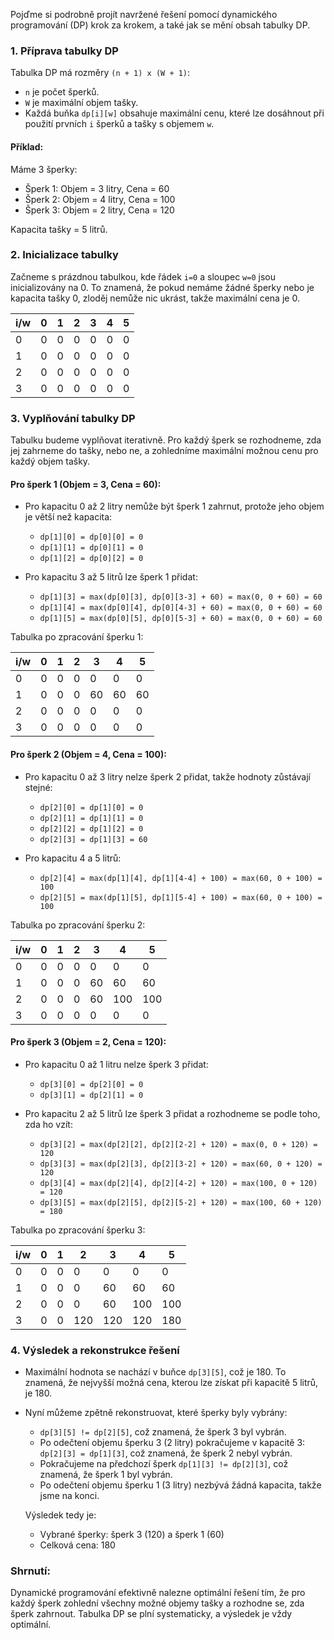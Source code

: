 ﻿Pojďme si podrobně projít navržené řešení pomocí dynamického programování (DP) krok za krokem, a také jak se mění obsah tabulky DP.

### 1. **Příprava tabulky DP**

Tabulka DP má rozměry `(n + 1) x (W + 1)`:
- `n` je počet šperků.
- `W` je maximální objem tašky.
- Každá buňka `dp[i][w]` obsahuje maximální cenu, které lze dosáhnout při použití prvních `i` šperků a tašky s objemem `w`.

#### Příklad:

Máme 3 šperky:
- Šperk 1: Objem = 3 litry, Cena = 60
- Šperk 2: Objem = 4 litry, Cena = 100
- Šperk 3: Objem = 2 litry, Cena = 120

Kapacita tašky = 5 litrů.

### 2. **Inicializace tabulky**

Začneme s prázdnou tabulkou, kde řádek `i=0` a sloupec `w=0` jsou inicializovány na 0. To znamená, že pokud nemáme žádné šperky nebo je kapacita tašky 0, zloděj nemůže nic ukrást, takže maximální cena je 0.

| i/w | 0 | 1 | 2 | 3 | 4 | 5 |
|-----|---|---|---|---|---|---|
| 0   | 0 | 0 | 0 | 0 | 0 | 0 |
| 1   | 0 | 0 | 0 | 0 | 0 | 0 |
| 2   | 0 | 0 | 0 | 0 | 0 | 0 |
| 3   | 0 | 0 | 0 | 0 | 0 | 0 |

### 3. **Vyplňování tabulky DP**

Tabulku budeme vyplňovat iterativně. Pro každý šperk se rozhodneme, zda jej zahrneme do tašky, nebo ne, a zohledníme maximální možnou cenu pro každý objem tašky.

#### **Pro šperk 1 (Objem = 3, Cena = 60):**

- Pro kapacitu 0 až 2 litry nemůže být šperk 1 zahrnut, protože jeho objem je větší než kapacita:
  - `dp[1][0] = dp[0][0] = 0`
  - `dp[1][1] = dp[0][1] = 0`
  - `dp[1][2] = dp[0][2] = 0`

- Pro kapacitu 3 až 5 litrů lze šperk 1 přidat:
  - `dp[1][3] = max(dp[0][3], dp[0][3-3] + 60) = max(0, 0 + 60) = 60`
  - `dp[1][4] = max(dp[0][4], dp[0][4-3] + 60) = max(0, 0 + 60) = 60`
  - `dp[1][5] = max(dp[0][5], dp[0][5-3] + 60) = max(0, 0 + 60) = 60`

Tabulka po zpracování šperku 1:

| i/w | 0 | 1 | 2 | 3 | 4 | 5 |
|-----|---|---|---|---|---|---|
| 0   | 0 | 0 | 0 | 0 | 0 | 0 |
| 1   | 0 | 0 | 0 | 60 | 60 | 60 |
| 2   | 0 | 0 | 0 | 0  | 0  | 0  |
| 3   | 0 | 0 | 0 | 0  | 0  | 0  |

#### **Pro šperk 2 (Objem = 4, Cena = 100):**

- Pro kapacitu 0 až 3 litry nelze šperk 2 přidat, takže hodnoty zůstávají stejné:
  - `dp[2][0] = dp[1][0] = 0`
  - `dp[2][1] = dp[1][1] = 0`
  - `dp[2][2] = dp[1][2] = 0`
  - `dp[2][3] = dp[1][3] = 60`

- Pro kapacitu 4 a 5 litrů:
  - `dp[2][4] = max(dp[1][4], dp[1][4-4] + 100) = max(60, 0 + 100) = 100`
  - `dp[2][5] = max(dp[1][5], dp[1][5-4] + 100) = max(60, 0 + 100) = 100`

Tabulka po zpracování šperku 2:

| i/w | 0 | 1 | 2 | 3 | 4 | 5 |
|-----|---|---|---|---|---|---|
| 0   | 0 | 0 | 0 | 0  | 0  | 0  |
| 1   | 0 | 0 | 0 | 60 | 60 | 60 |
| 2   | 0 | 0 | 0 | 60 | 100 | 100 |
| 3   | 0 | 0 | 0 | 0  | 0  | 0  |

#### **Pro šperk 3 (Objem = 2, Cena = 120):**

- Pro kapacitu 0 až 1 litru nelze šperk 3 přidat:
  - `dp[3][0] = dp[2][0] = 0`
  - `dp[3][1] = dp[2][1] = 0`

- Pro kapacitu 2 až 5 litrů lze šperk 3 přidat a rozhodneme se podle toho, zda ho vzít:
  - `dp[3][2] = max(dp[2][2], dp[2][2-2] + 120) = max(0, 0 + 120) = 120`
  - `dp[3][3] = max(dp[2][3], dp[2][3-2] + 120) = max(60, 0 + 120) = 120`
  - `dp[3][4] = max(dp[2][4], dp[2][4-2] + 120) = max(100, 0 + 120) = 120`
  - `dp[3][5] = max(dp[2][5], dp[2][5-2] + 120) = max(100, 60 + 120) = 180`

Tabulka po zpracování šperku 3:

| i/w | 0 | 1 | 2 | 3 | 4 | 5 |
|-----|---|---|---|---|---|---|
| 0   | 0 | 0 | 0 | 0  | 0  | 0  |
| 1   | 0 | 0 | 0 | 60 | 60 | 60 |
| 2   | 0 | 0 | 0 | 60 | 100 | 100 |
| 3   | 0 | 0 | 120 | 120 | 120 | 180 |

### 4. **Výsledek a rekonstrukce řešení**

- Maximální hodnota se nachází v buňce `dp[3][5]`, což je 180. To znamená, že nejvyšší možná cena, kterou lze získat při kapacitě 5 litrů, je 180.

- Nyní můžeme zpětně rekonstruovat, které šperky byly vybrány:
  - `dp[3][5] != dp[2][5]`, což znamená, že šperk 3 byl vybrán.
  - Po odečtení objemu šperku 3 (2 litry) pokračujeme v kapacitě 3: `dp[2][3] = dp[1][3]`, což znamená, že šperk 2 nebyl vybrán.
  - Pokračujeme na předchozí šperk `dp[1][3] != dp[2][3]`, což znamená, že šperk 1 byl vybrán.
  - Po odečtení objemu šperku 1 (3 litry) nezbývá žádná kapacita, takže jsme na konci.
  
  Výsledek tedy je:
  - Vybrané šperky: šperk 3 (120) a šperk 1 (60)
  - Celková cena: 180

### Shrnutí:

Dynamické programování efektivně nalezne optimální řešení tím, že pro každý šperk zohlední všechny možné objemy tašky a rozhodne se, zda šperk zahrnout. Tabulka DP se plní systematicky, a výsledek je vždy optimální.